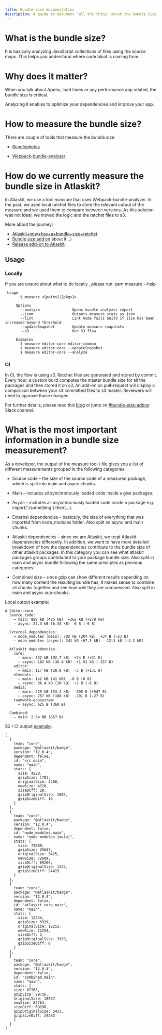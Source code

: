 ```yaml
---
title: Bundle size documentation
description: A guide to document 'all the thing' about the bundle size in Atlaskit.
---
```


# What is the bundle size?

It is basically analyzing JavaScript collections of files using the source maps. This helps you understand where code bloat is coming from.

# Why does it matter?

When you talk about Apdex, load times or any performance app related, the bundle size is critical.

Analyzing it enables to optimize your dependencies and improve your app.

# How to measure the bundle size?

There are couple of tools that measure the bundle size:

* [Bundlephobia](https://bundlephobia.com)

* [Webpack-bundle-analyzer](https://www.npmjs.com/package/webpack-bundle-analyzer)

# How do we currently measure the bundle size in Atlaskit?

In Atlaskit, we use a tool *measure* that uses Webpack-bundle-analyzer. In the past, we used local ratchet files to store the relevant output of the measure and we used them to compare between versions.
As this solution was not ideal, we moved the logic and the ratchet files to s3.

More about the journey:
- [Atlaskit+now+has+a+bundle+size+ratchet](https://hello.atlassian.net/wiki/spaces/AtlasKit/blog/2019/01/11/378834980/Atlaskit+now+has+a+bundle+size+ratchet).
- [Bundle size add on](https://hello.atlassian.net/wiki/spaces/AtlasKit/blog/2019/05/16/458923875/Atlaskit+-+Bundle+size+check+add-on) about it.
.)
- [Release add-on to Atlaskit](https://hello.atlassian.net/wiki/spaces/TBTT/blog/2019/08/13/531210841/Atlaskit+PR+s+update....Bundle+size+checking...).

## Usage

### Locally

If you are unsure about what to do locally , please run: yarn measure --help
 ```
  Usage
        $ measure <[paths]|[pkgs]>

      Options
        --analyze               Opens bundle analyzer report
        --json                  Outputs measure stats as json
        --lint                  Lint mode fails build if size has been increased beyond threshold
        --updateSnapshot        Update measure snapshots
        --s3                    Run S3 flow

      Examples
        $ measure editor-core editor-common
        $ measure editor-core --updateSnapshot
        $ measure editor-core --analyze
```

### CI

In CI, the flow is using s3. Ratchet files are generated and stored by commit. Every hour, a custom build computes the master bundle size for all the packages and then stored it on s3. An add-on on pull-request will display a comparison between your s3 committed files to s3 master.
Reviewers will need to approve those changes.

For further details, please read this [blog](https://hello.atlassian.net/wiki/spaces/TBTT/blog/2019/08/13/531210841/Atlaskit+PR+s+update....Bundle+size+checking...) or jump on [#bundle-size-addon](https://app.slack.com/client/TFCUTJ0G5/CJETTKT63/thread/CFGLY49D2-1565841834.207200) Slack channel.


# What is the most important information in a bundle size measurement?

As a developer, the output of the measure tool / file gives you a list of different measurements grouped in the following categories:

* Source code – the size of the source code of a measured package, which is split into main and async chunks. 

* Main – includes all synchronously loaded code inside a give packages.

* Async – includes all asynchronously loaded code inside a package e.g. import('./something').then(...).

* External dependencies –  basically, the size of everything that was imported from node_modules folder. Also split an async and main chunks.

* Atlaskit dependencies – since we are Atlaskit, we treat Atlaskit dependencies differently. In addition, we want to have more detailed breakdown of how the dependencies contribute to the bundle size of other atlaskit packages. In this category you can see what atlaskit packages groups contributed to your package bundle size. Also split in main and async bundle following the same principles as previous categories.

* Combined size – since gzip can show different results depending on how many content the resulting bundle has, it makes sense to combine all chunks together and see how well they are compressed. Also split in main and async sub-chunks.

Local output example:
```
# Editor-core
  Source code:
    – main: 928 kB (425 kB)  +365 kB (+278 kB)
    – async: 24.3 kB (6.34 kB)  0 B (-6 B)

  External dependencies:
    – node_modules [main]: 702 kB (204 kB)  +34 B (-23 B)
    – node_modules [async]: 241 kB (67.5 kB)  -12.5 kB (-4.3 kB)

  Atlaskit dependencies:
    core:
      – main: 432 kB (92.7 kB)  +24 B (+31 B)
      – async: 182 kB (38.4 kB)  +1.91 kB (-157 B)
    editor:
      – main: 117 kB (28.8 kB)  -3 B (+131 B)
    elements:
      – main: 142 kB (41 kB)  -8 B (0 B)
      – async: 36.4 kB (10 kB)  +2 B (-6 B)
    media:
      – main: 229 kB (53.2 kB)  -505 B (+547 B)
      – async: 757 kB (188 kB)  -201 B (-27 B)
    teamwork-ecosystem:
      – async: 625 B (368 B)

  Combined:
    – main: 2.54 MB (857 B)
```
S3 / CI output [example](https://s3-ap-southeast-2.amazonaws.com/atlaskit-artefacts/c1a9ff173fc5/merged.json):

```
[
  {
    team: "core",
    package: "@atlaskit/badge",
    version: "12.0.4",
    dependent: false,
    id: "src.main",
    name: "main",
    stats: {
      size: 4228,
      gzipSize: 1701,
      originalSize: 4200,
      newSize: 4228,
      sizeDiff: 28,
      gzipOriginalSize: 1685,
      gzipSizeDiff: 16
    }
  },
  {
    team: "core",
    package: "@atlaskit/badge",
    version: "12.0.4",
    dependent: false,
    id: "node_modules.main",
    name: "node_modules [main]",
    stats: {
      size: 72689,
      gzipSize: 25647,
      originalSize: 3425,
      newSize: 72689,
      sizeDiff: 69264,
      gzipOriginalSize: 1232,
      gzipSizeDiff: 24415
    }
  },
  {
    team: "core",
    package: "@atlaskit/badge",
    version: "12.0.4",
    dependent: false,
    id: "atlaskit.core.main",
    name: "main",
    stats: {
      size: 12254,
      gzipSize: 3329,
      originalSize: 12252,
      newSize: 12254,
      sizeDiff: 2,
      gzipOriginalSize: 3329,
      gzipSizeDiff: 0
    }
  },
  {
    team: "core",
    package: "@atlaskit/badge",
    version: "12.0.4",
    dependent: false,
    id: "combined.main",
    name: "main",
    stats: {
    size: 87763,
    gzipSize: 29716,
    originalSize: 18467,
    newSize: 87763,
    sizeDiff: 69296,
    gzipOriginalSize: 5433,
    gzipSizeDiff: 24283
    }
  }
]
```